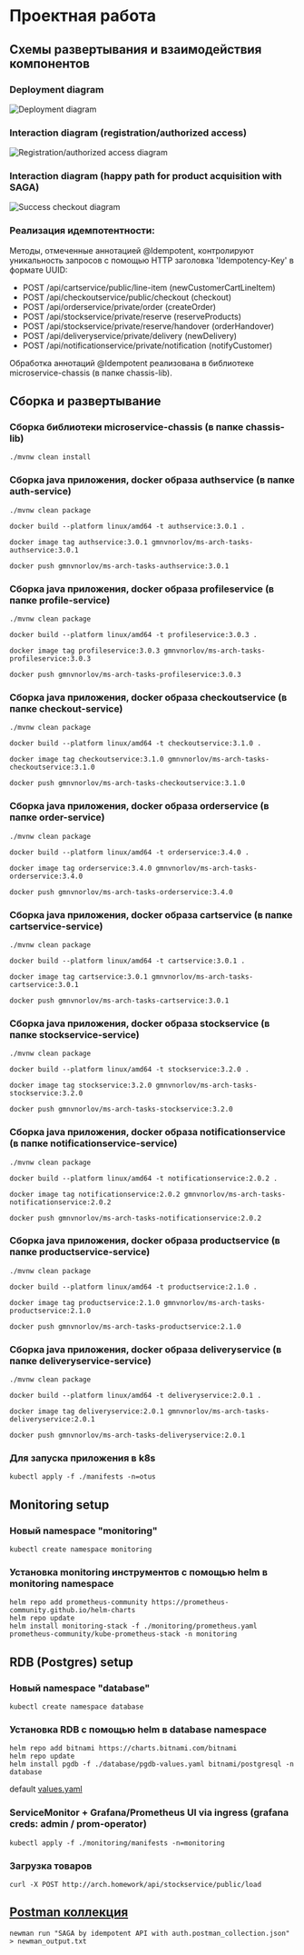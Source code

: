 # Проектная работа

## Схемы развертывания и взаимодействия компонентов

### Deployment diagram

![Deployment diagram](charts/otus_deployment.drawio.png)

### Interaction diagram (registration/authorized access)

![Registration/authorized access diagram](auth_profile.drawio.png)

### Interaction diagram (happy path for product acquisition with SAGA)

![Success checkout diagram](success_checkout.drawio.png)


### Реализация идемпотентности:
Методы, отмеченные аннотацией @Idempotent, контролируют уникальность запросов с помощью HTTP заголовка 'Idempotency-Key' в формате UUID:
- POST /api/cartservice/public/line-item (newCustomerCartLineItem)
- POST /api/checkoutservice/public/checkout (checkout)
- POST /api/orderservice/private/order (createOrder)
- POST /api/stockservice/private/reserve (reserveProducts)
- POST /api/stockservice/private/reserve/handover (orderHandover)
- POST /api/deliveryservice/private/delivery (newDelivery)
- POST /api/notificationservice/private/notification (notifyCustomer)

Обработка аннотаций @Idempotent реализована в библиотеке microservice-chassis (в папке chassis-lib).

## Сборка и развертывание

### Сборка библиотеки microservice-chassis (в папке chassis-lib)
```
./mvnw clean install
```

### Сборка java приложения, docker образа authservice (в папке auth-service)

```
./mvnw clean package

docker build --platform linux/amd64 -t authservice:3.0.1 .

docker image tag authservice:3.0.1 gmnvnorlov/ms-arch-tasks-authservice:3.0.1

docker push gmnvnorlov/ms-arch-tasks-authservice:3.0.1
```

### Сборка java приложения, docker образа profileservice (в папке profile-service)

```
./mvnw clean package

docker build --platform linux/amd64 -t profileservice:3.0.3 .

docker image tag profileservice:3.0.3 gmnvnorlov/ms-arch-tasks-profileservice:3.0.3

docker push gmnvnorlov/ms-arch-tasks-profileservice:3.0.3
```

### Сборка java приложения, docker образа checkoutservice (в папке checkout-service)

```
./mvnw clean package

docker build --platform linux/amd64 -t checkoutservice:3.1.0 .

docker image tag checkoutservice:3.1.0 gmnvnorlov/ms-arch-tasks-checkoutservice:3.1.0

docker push gmnvnorlov/ms-arch-tasks-checkoutservice:3.1.0
```

### Сборка java приложения, docker образа orderservice (в папке order-service)

```
./mvnw clean package

docker build --platform linux/amd64 -t orderservice:3.4.0 .

docker image tag orderservice:3.4.0 gmnvnorlov/ms-arch-tasks-orderservice:3.4.0

docker push gmnvnorlov/ms-arch-tasks-orderservice:3.4.0
```

### Сборка java приложения, docker образа cartservice (в папке cartservice-service)

```
./mvnw clean package

docker build --platform linux/amd64 -t cartservice:3.0.1 .

docker image tag cartservice:3.0.1 gmnvnorlov/ms-arch-tasks-cartservice:3.0.1

docker push gmnvnorlov/ms-arch-tasks-cartservice:3.0.1
```

### Сборка java приложения, docker образа stockservice (в папке stockservice-service)

```
./mvnw clean package

docker build --platform linux/amd64 -t stockservice:3.2.0 .

docker image tag stockservice:3.2.0 gmnvnorlov/ms-arch-tasks-stockservice:3.2.0

docker push gmnvnorlov/ms-arch-tasks-stockservice:3.2.0
```

### Сборка java приложения, docker образа notificationservice (в папке notificationservice-service)

```
./mvnw clean package

docker build --platform linux/amd64 -t notificationservice:2.0.2 .

docker image tag notificationservice:2.0.2 gmnvnorlov/ms-arch-tasks-notificationservice:2.0.2

docker push gmnvnorlov/ms-arch-tasks-notificationservice:2.0.2

```
### Сборка java приложения, docker образа productservice (в папке productservice-service)

```
./mvnw clean package

docker build --platform linux/amd64 -t productservice:2.1.0 .

docker image tag productservice:2.1.0 gmnvnorlov/ms-arch-tasks-productservice:2.1.0

docker push gmnvnorlov/ms-arch-tasks-productservice:2.1.0
```

### Сборка java приложения, docker образа deliveryservice (в папке deliveryservice-service)

```
./mvnw clean package

docker build --platform linux/amd64 -t deliveryservice:2.0.1 .

docker image tag deliveryservice:2.0.1 gmnvnorlov/ms-arch-tasks-deliveryservice:2.0.1

docker push gmnvnorlov/ms-arch-tasks-deliveryservice:2.0.1
```

### Для запуска приложения в k8s

```
kubectl apply -f ./manifests -n=otus
```

## Monitoring setup

### Новый namespace "monitoring"

```
kubectl create namespace monitoring
```

### Установка monitoring инструментов с помощью helm в monitoring namespace

```
helm repo add prometheus-community https://prometheus-community.github.io/helm-charts
helm repo update
helm install monitoring-stack -f ./monitoring/prometheus.yaml prometheus-community/kube-prometheus-stack -n monitoring
```

## RDB (Postgres) setup

### Новый namespace "database"

```
kubectl create namespace database
```

### Установка RDB с помощью helm в database namespace

```
helm repo add bitnami https://charts.bitnami.com/bitnami
helm repo update
helm install pgdb -f ./database/pgdb-values.yaml bitnami/postgresql -n database
```
default [values.yaml](https://github.com/bitnami/charts/blob/main/bitnami/postgresql/values.yaml)

### ServiceMonitor + Grafana/Prometheus UI via ingress (grafana creds: admin / prom-operator)

```
kubectl apply -f ./monitoring/manifests -n=monitoring
```

### Загрузка товаров
```
curl -X POST http://arch.homework/api/stockservice/public/load
```


## [Postman коллекция](postman)
```
newman run "SAGA by idempotent API with auth.postman_collection.json" > newman_output.txt
```
